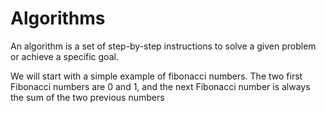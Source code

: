 # Algorithms

An algorithm is a set of step-by-step instructions to solve a given problem or achieve a specific goal.

We will start with a simple example of fibonacci numbers. The two first Fibonacci numbers are 0 and 1, and the next Fibonacci number is always the sum of the two previous numbers
